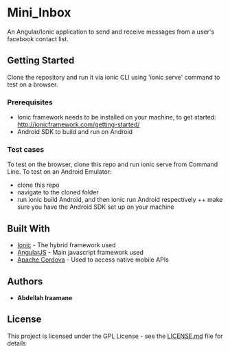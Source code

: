 # Mini_Inbox
An Angular/Ionic application to send and receive messages from a user's facebook contact list.

## Getting Started

Clone the repository and run it via ionic CLI using 'ionic serve' command to test on a browser.

### Prerequisites

- Ionic framework needs to be installed on your machine, to get started: http://ionicframework.com/getting-started/
- Android SDK to build and run on Android

### Test cases

To test on the browser, clone this repo and run ionic serve from Command Line.
To test on an Android Emulator:
  + clone this repo
  + navigate to the cloned folder
  + run ionic build Android, and then ionic run Android respectively
  ++ make sure you have the Android SDK set up on your machine


## Built With

* [Ionic](http://ionicframework.com/docs/) - The hybrid framework used
* [AngularJS](https://angularjs.org/) - Main javascript framework used
* [Apache Cordova](https://cordova.apache.org/docs/en/latest/) - Used to access native mobile APIs



## Authors

* **Abdellah Iraamane** 


## License

This project is licensed under the GPL License - see the [LICENSE.md](LICENSE) file for details



